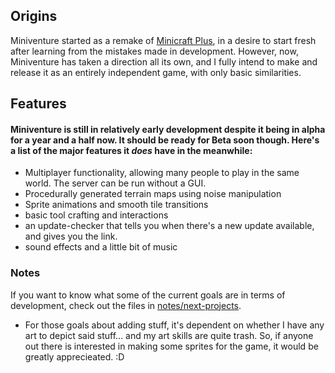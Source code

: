 ## Origins

Miniventure started as a remake of [Minicraft Plus](https://github.com/chrisj42/minicraft-plus-revived), in a desire to start fresh after learning from the mistakes made in development. However, now, Miniventure has taken a direction all its own, and I fully intend to make and release it as an entirely independent game, with only basic similarities.

## Features

#### Miniventure is still in relatively early development despite it being in alpha for a year and a half now. It should be ready for Beta soon though. Here's a list of the major features it *does* have in the meanwhile:

  - Multiplayer functionality, allowing many people to play in the same world. The server can be run without a GUI.
  - Procedurally generated terrain maps using noise manipulation
  - Sprite animations and smooth tile transitions
  - basic tool crafting and interactions
  - an update-checker that tells you when there's a new update available, and gives you the link.
  - sound effects and a little bit of music

### Notes

If you want to know what some of the current goals are in terms of development, check out the files in [notes/next-projects](https://github.com/chrisj42/miniventure/tree/master/notes/next-projects).

- For those goals about adding stuff, it's dependent on whether I have any art to depict said stuff... and my art skills are quite trash. So, if anyone out there is interested in making some sprites for the game, it would be greatly apprecieated. :D

